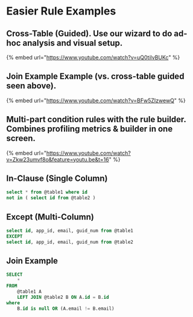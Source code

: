 # Easier Rule Examples

## Cross-Table \(Guided\).  Use our wizard to do ad-hoc analysis and visual setup.

{% embed url="https://www.youtube.com/watch?v=uQ0tilvBUKc" %}

## Join Example Example \(vs. cross-table guided seen above\).

{% embed url="https://www.youtube.com/watch?v=BFw5ZIzwewQ" %}

## Multi-part condition rules with the rule builder.  Combines profiling metrics & builder in one screen.

{% embed url="https://www.youtube.com/watch?v=Zkw23umvf8o&feature=youtu.be&t=16" %}

## In-Clause \(Single Column\)

```sql
select * from @table1 where id 
not in ( select id from @table2 )
```

## Except \(Multi-Column\) 

```sql
select id, app_id, email, guid_num from @table1
EXCEPT
select id, app_id, email, guid_num from @table2
```

## Join Example

```sql
SELECT
    *
FROM
    @table1 A
    LEFT JOIN @table2 B ON A.id = B.id
where
    B.id is null OR (A.email != B.email)
```

## 

